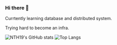 ### Hi there 👋

<!--
**NTH19/NTH19** is a ✨ _special_ ✨ repository because its `README.md` (this file) appears on your GitHub profile.

Here are some ideas to get you started:

- 🔭 I’m currently working on ...
- 🌱 I’m currently learning ...
- 👯 I’m looking to collaborate on ...
- 🤔 I’m looking for help with ...
- 💬 Ask me about ...
- 📫 How to reach me: ...
- 😄 Pronouns: ...
- ⚡ Fun fact: ...
-->
Currtently learning database and distributed system.

Trying hard to become an infra.

![NTH19's GitHub stats](https://github-readme-stats.vercel.app/api?username=NTH19&count_private=true&theme=dark)
![Top Langs](https://github-readme-stats.vercel.app/api/top-langs?username=NTH19&layout=compact&count_private=true&theme=dark)
